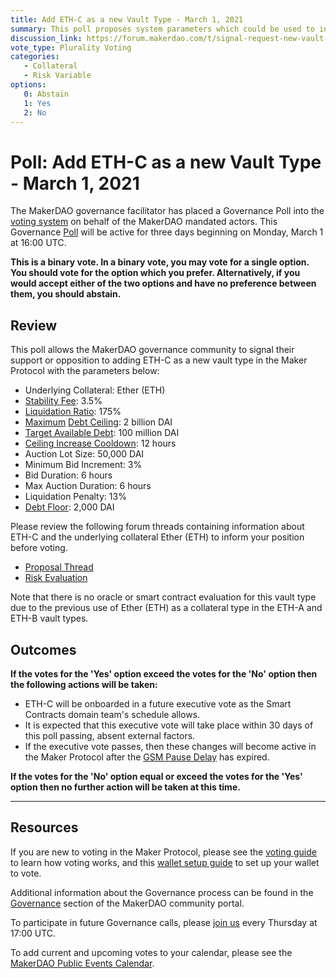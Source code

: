 ```yaml
---
title: Add ETH-C as a new Vault Type - March 1, 2021
summary: This poll proposes system parameters which could be used to initialize ETH-C as a new vault type.
discussion_link: https://forum.makerdao.com/t/signal-request-new-vault-type-for-eth-with-a-higher-lr/6069
vote_type: Plurality Voting
categories:
   - Collateral
   - Risk Variable
options:
   0: Abstain
   1: Yes
   2: No
---
```

# Poll: Add ETH-C as a new Vault Type - March 1, 2021

The MakerDAO governance facilitator has placed a Governance Poll into the [voting system](https://vote.makerdao.com/polling) on behalf of the MakerDAO mandated actors. This Governance [Poll](https://community-development.makerdao.com/en/learn/governance/on-chain-gov) will be active for three days beginning on Monday, March 1 at 16:00 UTC.

**This is a binary vote. In a binary vote, you may vote for a single option. You should vote for the option which you prefer. Alternatively, if you would accept either of the two options and have no preference between them, you should abstain.**

## Review

This poll allows the MakerDAO governance community to signal their support or opposition to adding ETH-C as a new vault type in the Maker Protocol with the parameters below:

* Underlying Collateral: Ether (ETH)
* [Stability Fee](https://community-development.makerdao.com/en/learn/governance/param-stability-fee): 3.5%
* [Liquidation Ratio](https://community-development.makerdao.com/en/learn/governance/param-liquidation-ratio): 175%
* [Maximum](https://community-development.makerdao.com/en/learn/governance/module-dciam) [Debt Ceiling](https://community-development.makerdao.com/en/learn/governance/param-debt-ceiling): 2 billion DAI
* [Target Available Debt](https://community-development.makerdao.com/en/learn/governance/module-dciam): 100 million DAI
* [Ceiling Increase Cooldown](https://community-development.makerdao.com/en/learn/governance/module-dciam): 12 hours
* Auction Lot Size: 50,000 DAI
* Minimum Bid Increment: 3%
* Bid Duration: 6 hours
* Max Auction Duration: 6 hours
* Liquidation Penalty: 13%
* [Debt Floor](https://community-development.makerdao.com/en/learn/governance/param-debt-floor): 2,000 DAI

Please review the following forum threads containing information about ETH-C and the underlying collateral Ether (ETH) to inform your position before voting.
* [Proposal Thread](https://forum.makerdao.com/t/signal-request-new-vault-type-for-eth-with-a-higher-lr/6069)
* [Risk Evaluation](https://forum.makerdao.com/t/eth-c-risk-parameters/6684)

Note that there is no oracle or smart contract evaluation for this vault type due to the previous use of Ether (ETH) as a collateral type in the ETH-A and ETH-B vault types.

## Outcomes

**If the votes for the 'Yes' option exceed the votes for the 'No' option then the following actions will be taken:**
* ETH-C will be onboarded in a future executive vote as the Smart Contracts domain team's schedule allows. 
* It is expected that this executive vote will take place within 30 days of this poll passing, absent external factors.
* If the executive vote passes, then these changes will become active in the Maker Protocol after the [GSM Pause Delay](https://community-development.makerdao.com/en/learn/governance/param-gsm-pause-delay) has expired.

**If the votes for the 'No' option equal or exceed the votes for the 'Yes' option then no further action will be taken at this time.**

---

## Resources

If you are new to voting in the Maker Protocol, please see the [voting guide](https://community-development.makerdao.com/en/learn/governance/how-voting-works/) to learn how voting works, and this [wallet setup guide](https://community-development.makerdao.com/en/learn/governance/voting-setup/) to set up your wallet to vote.

Additional information about the Governance process can be found in the [Governance](https://community-development.makerdao.com/en/learn/governance) section of the MakerDAO community portal.

To participate in future Governance calls, please [join us](https://github.com/makerdao/community/tree/master/governance/governance-and-risk-meetings) every Thursday at 17:00 UTC.

To add current and upcoming votes to your calendar, please see the [MakerDAO Public Events Calendar](https://calendar.google.com/calendar/embed?src=makerdao.com_3efhm2ghipksegl009ktniomdk%40group.calendar.google.com&ctz=UTC&mode=week&showCalendars=0&showPrint=0).
